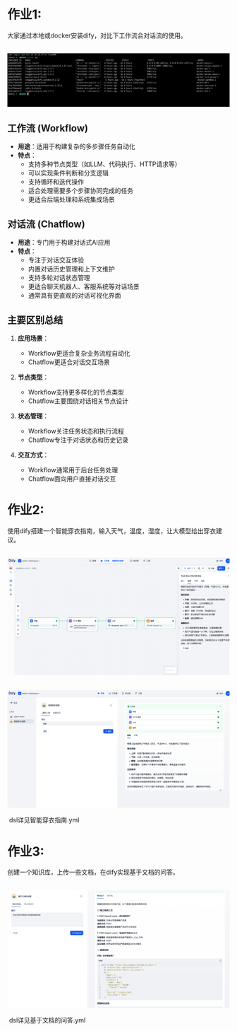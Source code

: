 # 作业1: 
大家通过本地或docker安装dify，对比下工作流合对话流的使用。
 
​		![截屏2025-10-19 16.32.29.png](%E6%88%AA%E5%B1%8F2025-10-19%2016.32.29.png)

## 工作流 (Workflow)

- **用途**：适用于构建复杂的多步骤任务自动化
- **特点**：
  - 支持多种节点类型（如LLM、代码执行、HTTP请求等）
  - 可以实现条件判断和分支逻辑
  - 支持循环和迭代操作
  - 适合处理需要多个步骤协同完成的任务
  - 更适合后端处理和系统集成场景

## 对话流 (Chatflow)

- **用途**：专门用于构建对话式AI应用
- **特点**：
  - 专注于对话交互体验
  - 内置对话历史管理和上下文维护
  - 支持多轮对话状态管理
  - 更适合聊天机器人、客服系统等对话场景
  - 通常具有更直观的对话可视化界面

## 主要区别总结

1. **应用场景**：
   - Workflow更适合复杂业务流程自动化
   - Chatflow更适合对话交互场景

2. **节点类型**：
   - Workflow支持更多样化的节点类型
   - Chatflow主要围绕对话相关节点设计

3. **状态管理**：
   - Workflow关注任务状态和执行流程
   - Chatflow专注于对话状态和历史记录

4. **交互方式**：
   - Workflow通常用于后台任务处理
   - Chatflow面向用户直接对话交互

# 作业2: 
使用dify搭建一个智能穿衣指南，输入天气，温度，湿度，让大模型给出穿衣建议。

​ ![截屏2025-10-19 17.00.13.png](%E6%88%AA%E5%B1%8F2025-10-19%2017.00.13.png)

​ ![截屏2025-10-19 17.01.44.png](%E6%88%AA%E5%B1%8F2025-10-19%2017.01.44.png)

​ dsl详见智能穿衣指南.yml
# 作业3:
创建一个知识库，上传一些文档，在dify实现基于文档的问答。

​ ![截屏2025-10-19 17.43.20.png](%E6%88%AA%E5%B1%8F2025-10-19%2017.43.20.png)

​ dsl详见基于文档的问答.yml